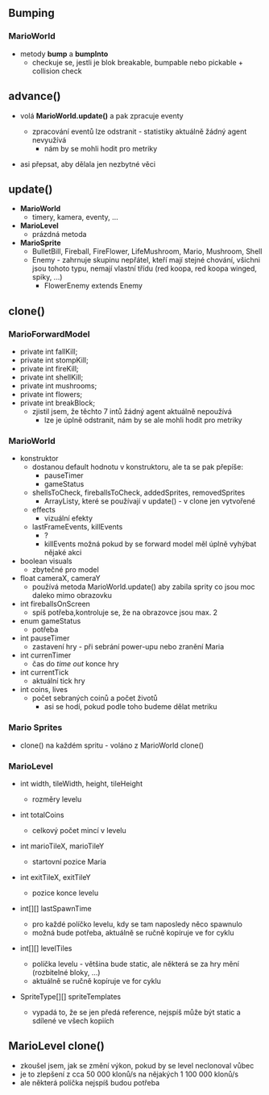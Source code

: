 ## Bumping
### MarioWorld 
- metody **bump** a **bumpInto**
	- checkuje se, jestli je blok breakable, bumpable nebo pickable + collision check
## advance()
- volá **MarioWorld.update()** a pak zpracuje eventy
  - zpracování eventů lze odstranit - statistiky aktuálně žádný agent nevyužívá
    - nám by se mohli hodit pro metriky

- asi přepsat, aby dělala jen nezbytné věci

## update()
- **MarioWorld**
  - timery, kamera, eventy, ...
- **MarioLevel**
	- prázdná metoda
- **MarioSprite**
  - BulletBill, Fireball, FireFlower, LifeMushroom, Mario, Mushroom, Shell
  - Enemy - zahrnuje skupinu nepřátel, kteří mají stejné chování, všichni jsou tohoto typu, nemají vlastní třídu (red koopa, red koopa winged, spiky, ...)
    - FlowerEnemy extends Enemy
## clone()
### MarioForwardModel
- private int fallKill;
- private int stompKill;
- private int fireKill;
- private int shellKill;
- private int mushrooms;
- private int flowers;
- private int breakBlock;
	- zjistil jsem, že těchto 7 intů žádný agent aktuálně nepoužívá
	  - lze je úplně odstranit, nám by se ale mohli hodit pro metriky
### MarioWorld

- konstruktor
  - dostanou default hodnotu v konstruktoru, ale ta se pak přepíše:
    - pauseTimer
    - gameStatus
  - shellsToCheck, fireballsToCheck, addedSprites, removedSprites
    - ArrayListy, které se používají v update() - v clone jen vytvořené
  - effects
    - vizuální efekty
  - lastFrameEvents, killEvents
    - ?
    - killEvents možná pokud by se forward model měl úplně vyhýbat nějaké akci
- boolean visuals
  - zbytečné pro model
- float cameraX, cameraY
  - používá metoda MarioWorld.update() aby zabila sprity co jsou moc daleko mimo obrazovku
- int fireballsOnScreen
  - spíš potřeba,kontroluje se, že na obrazovce jsou max. 2
- enum gameStatus
  - potřeba
- int pauseTimer
  - zastavení hry - při sebrání power-upu nebo zranění Maria
- int currenTimer
  - čas do *time out* konce hry
- int currentTick
  - aktuální tick hry
- int coins, lives
  - počet sebraných coinů a počet životů
    - asi se hodí, pokud podle toho budeme dělat metriku

### Mario Sprites

- clone() na každém spritu - voláno z MarioWorld clone()

### MarioLevel

- int width, tileWidth, height, tileHeight
  - rozměry levelu

- int totalCoins
  - celkový počet mincí v levelu
- int marioTileX, marioTileY
  - startovní pozice Maria
- int exitTileX, exitTileY
  - pozice konce levelu
- int\[]\[] lastSpawnTime
  - pro každé políčko levelu, kdy se tam naposledy něco spawnulo
  - možná bude potřeba, aktuálně se ručně kopíruje ve for cyklu
- int\[]\[] levelTiles
  - políčka levelu - většina bude static, ale některá se za hry mění (rozbitelné bloky, ...)
  - aktuálně se ručně kopíruje ve for cyklu
- SpriteType\[]\[] spriteTemplates
  - vypadá to, že se jen předá reference, nejspíš může být static a sdílené ve všech kopiích

## MarioLevel clone()

- zkoušel jsem, jak se změní výkon, pokud by se level neclonoval vůbec
- je to zlepšení z cca 50 000 klonů/s na nějakých 1 100 000 klonů/s
- ale některá políčka nejspíš budou potřeba
